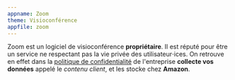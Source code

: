 ```yaml
---
appname: Zoom
theme: Visioconférence
appfile: zoom
---
```


Zoom est un logiciel de visioconférence **propriétaire**. Il est réputé pour être un service ne respectant pas la vie privée des utilisateur⋅ices. On retrouve en effet dans la [politique de confidentialité](https://explore.zoom.us/fr/gdpr/) de l'entreprise **collecte vos données** appelé le _contenu client_, et les stocke chez **Amazon**.
